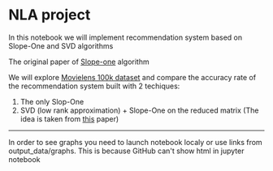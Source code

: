 # NLA project

In this notebook we will implement recommendation system based on Slope-One and SVD algorithms

The original paper of [Slope-one](https://arxiv.org/abs/cs/0702144) algorithm

We will explore [Movielens 100k dataset](https://grouplens.org/datasets/movielens/100k/) and compare the accuracy rate of the recommendation system built with 2 techiques:
1. The only Slop-One
2. SVD (low rank approximation) + Slope-One on the reduced matrix (The idea is taken from [this](https://www.atlantis-press.com/proceedings/mcei-15/25840929) paper)


------------------------------------------------------
In order to see graphs you need to launch notebook localy or use links from output_data/graphs. This is because GitHub can't show html in jupyter notebook
